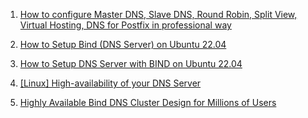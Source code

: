 1. [How to configure Master DNS, Slave DNS, Round Robin, Split View, Virtual Hosting, DNS for Postfix in professional way](https://www.udemy.com/course/mastering-bind-dns/)

1. [How to Setup Bind (DNS Server) on Ubuntu 22.04](https://www.linuxtechi.com/install-configure-bind-9-dns-server-ubuntu-debian/)

1. [How to Setup DNS Server with BIND on Ubuntu 22.04](https://www.howtoforge.com/how-to-setup-dns-server-with-bind-on-ubuntu-22-04/amp/)

1. [[Linux] High-availability of your DNS Server](https://labs.supinfochina.com/en/linux-high-availability-of-your-dns-server/)

1. [Highly Available Bind DNS Cluster Design for Millions of Users](https://www.root101.net/highly-available-bind-dns-cluster-design-million-users)
